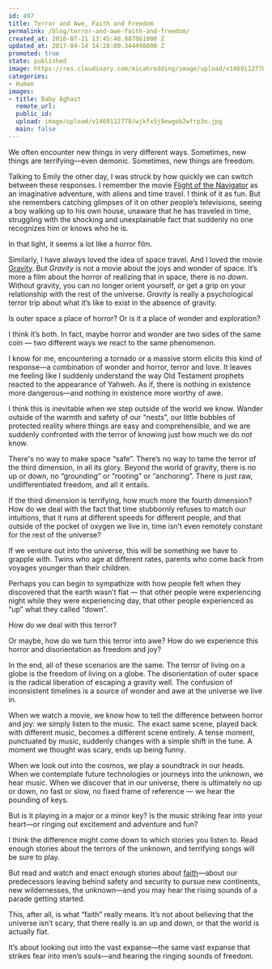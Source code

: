 ```yaml
---
id: 497
title: Terror and Awe, Faith and Freedom
permalink: /blog/terror-and-awe-faith-and-freedom/
created_at: 2016-07-21 13:45:48.887861000 Z
updated_at: 2017-04-14 14:28:00.344498000 Z
promoted: true
state: published
image: https://res.cloudinary.com/micahredding/image/upload/v1469112778/wjkfx5j9ewgob2wfrp3n.jpg
categories:
- Human
images:
- title: Baby Aghast
  remote_url: 
  public_id: 
  upload: image/upload/v1469112778/wjkfx5j9ewgob2wfrp3n.jpg
  main: false
---
```

We often encounter new things in very different ways. Sometimes, new things are terrifying—even demonic. Sometimes, new things are freedom.

Talking to Emily the other day, I was struck by how quickly we can switch between these responses. I remember the movie [Flight of the Navigator](http://amzn.to/29Xjv5o) as an imaginative adventure, with aliens and time travel. I think of it as fun. But she remembers catching glimpses of it on other people’s televisions, seeing a boy walking up to his own house, unaware that he has traveled in time, struggling with the shocking and unexplainable fact that suddenly no one recognizes him or knows who he is.

In that light, it seems a lot like a horror film.

Similarly, I have always loved the idea of space travel. And I loved the movie [Gravity](http://amzn.to/29Y7FeE). But *Gravity* is not a movie about the joys and wonder of space. It’s more a film about the horror of realizing that in space, there is no *down*. Without gravity, you can no longer orient yourself, or get a grip on your relationship with the rest of the universe. *Gravity* is really a psychological terror trip about what it’s like to exist in the absence of gravity.

Is outer space a place of horror? Or is it a place of wonder and exploration?

I think it’s both. In fact, maybe horror and wonder are two sides of the same coin — two different ways we react to the same phenomenon. 

I know for me, encountering a tornado or a massive storm elicits this kind of response—a combination of wonder and horror, terror and love. It leaves me feeling like I suddenly understand the way Old Testament prophets reacted to the appearance of Yahweh. As if, there is nothing in existence more dangerous—and nothing in existence more worthy of awe.

I think this is inevitable when we step outside of the world we know. Wander outside of the warmth and safety of our “nests”, our little bubbles of protected reality where things are easy and comprehensible, and we are suddenly confronted with the terror of knowing just how much we do *not* know.

There's no way to make space “safe”. There’s no way to tame the terror of the third dimension, in all its glory. Beyond the world of gravity, there is no up or down, no “grounding” or “rooting” or “anchoring”. There is just raw, undifferentiated freedom, and all it entails.

If the third dimension is terrifying, how much more the fourth dimension? How do we deal with the fact that time stubbornly refuses to match our intuitions, that it runs at different speeds for different people, and that outside of the pocket of oxygen we live in, time isn’t even remotely constant for the rest of the universe?

If we venture out into the universe, this will be something we have to grapple with. Twins who age at different rates, parents who come back from voyages younger than their children.

Perhaps you can begin to sympathize with how people felt when they discovered that the earth wasn’t flat — that other people were experiencing night while they were experiencing day, that other people experienced as “up” what they called “down”. 

How do we deal with this terror?

Or maybe, how do we turn this terror into awe? How do we experience this horror and disorientation as freedom and joy?

In the end, all of these scenarios are the same. The terror of living on a globe is the freedom of living on a globe. The disorientation of outer space is the radical liberation of escaping a gravity well. The confusion of inconsistent timelines is a source of wonder and awe at the universe we live in.

When we watch a movie, we know how to tell the difference between horror and joy: we simply listen to the music. The exact same scene, played back with different music, becomes a different scene entirely. A tense moment, punctuated by music, suddenly changes with a simple shift in the tune. A moment we thought was scary, ends up being funny. 

When we look out into the cosmos, we play a soundtrack in our heads. When we contemplate future technologies or journeys into the unknown, we hear music. When we discover that in our universe, there is ultimately no up or down, no fast or slow, no fixed frame of reference — we hear the pounding of keys. 

But is it playing in a major or a minor key? Is the music striking fear into your heart—or ringing out excitement and adventure and fun?

I think the difference might come down to which stories you listen to. Read enough stories about the terrors of the unknown, and terrifying songs will be sure to play. 

But read and watch and enact enough stories about [faith](http://www.huffingtonpost.com/micah-redding/the-faith-of-the-martian_b_9128666.html)—about our predecessors leaving behind safety and security to pursue new continents, new wildernesses, the unknown—and you may hear the rising sounds of a parade getting started.

This, after all, is what “faith” really means. It’s not about believing that the universe isn’t scary, that there really is an up and down, or that the world is actually flat. 

It’s about looking out into the vast expanse—the same vast expanse that strikes fear into men’s souls—and hearing the ringing sounds of freedom.
